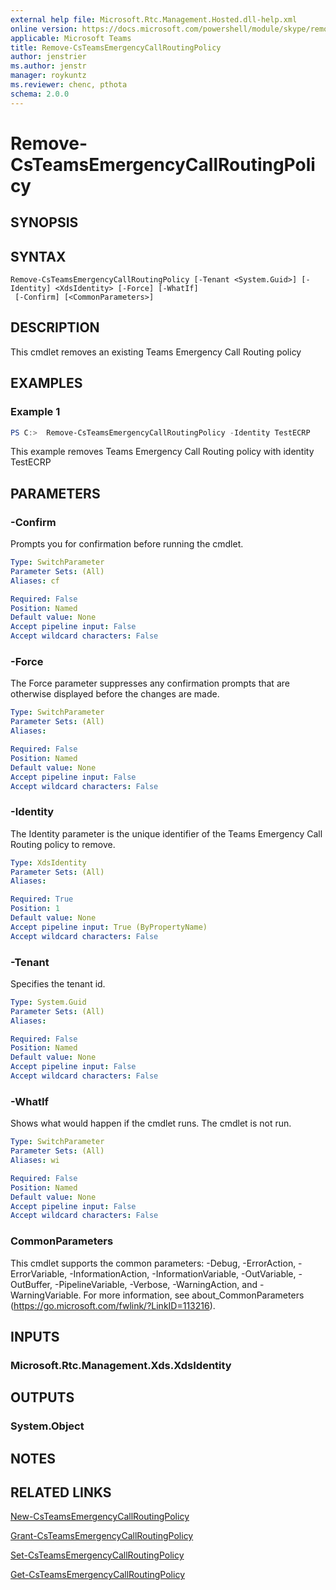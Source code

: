 ```yaml
---
external help file: Microsoft.Rtc.Management.Hosted.dll-help.xml
online version: https://docs.microsoft.com/powershell/module/skype/remove-csteamsemergencycallroutingpolicy
applicable: Microsoft Teams
title: Remove-CsTeamsEmergencyCallRoutingPolicy
author: jenstrier
ms.author: jenstr
manager: roykuntz
ms.reviewer: chenc, pthota
schema: 2.0.0
---
```


# Remove-CsTeamsEmergencyCallRoutingPolicy

## SYNOPSIS

## SYNTAX

```
Remove-CsTeamsEmergencyCallRoutingPolicy [-Tenant <System.Guid>] [-Identity] <XdsIdentity> [-Force] [-WhatIf]
 [-Confirm] [<CommonParameters>]
```

## DESCRIPTION
 This cmdlet removes an existing Teams Emergency Call Routing policy

## EXAMPLES

### Example 1
```powershell
PS C:>  Remove-CsTeamsEmergencyCallRoutingPolicy -Identity TestECRP
```

 This example removes Teams Emergency Call Routing policy with identity TestECRP

## PARAMETERS

### -Confirm
Prompts you for confirmation before running the cmdlet.

```yaml
Type: SwitchParameter
Parameter Sets: (All)
Aliases: cf

Required: False
Position: Named
Default value: None
Accept pipeline input: False
Accept wildcard characters: False
```

### -Force
 The Force parameter suppresses any confirmation prompts that are otherwise displayed before the changes are made.

```yaml
Type: SwitchParameter
Parameter Sets: (All)
Aliases:

Required: False
Position: Named
Default value: None
Accept pipeline input: False
Accept wildcard characters: False
```

### -Identity
 The Identity parameter is the unique identifier of the Teams Emergency Call Routing policy to remove.

```yaml
Type: XdsIdentity
Parameter Sets: (All)
Aliases:

Required: True
Position: 1
Default value: None
Accept pipeline input: True (ByPropertyName)
Accept wildcard characters: False
```

### -Tenant
 Specifies the tenant id.

```yaml
Type: System.Guid
Parameter Sets: (All)
Aliases:

Required: False
Position: Named
Default value: None
Accept pipeline input: False
Accept wildcard characters: False
```

### -WhatIf
Shows what would happen if the cmdlet runs.
The cmdlet is not run.

```yaml
Type: SwitchParameter
Parameter Sets: (All)
Aliases: wi

Required: False
Position: Named
Default value: None
Accept pipeline input: False
Accept wildcard characters: False
```

### CommonParameters
This cmdlet supports the common parameters: -Debug, -ErrorAction, -ErrorVariable, -InformationAction, -InformationVariable, -OutVariable, -OutBuffer, -PipelineVariable, -Verbose, -WarningAction, and -WarningVariable. For more information, see about_CommonParameters (https://go.microsoft.com/fwlink/?LinkID=113216).

## INPUTS

### Microsoft.Rtc.Management.Xds.XdsIdentity

## OUTPUTS

### System.Object
## NOTES

## RELATED LINKS

[New-CsTeamsEmergencyCallRoutingPolicy](New-CsTeamsEmergencyCallRoutingPolicy.md)

[Grant-CsTeamsEmergencyCallRoutingPolicy](Grant-CsTeamsEmergencyCallRoutingPolicy.md)

[Set-CsTeamsEmergencyCallRoutingPolicy](Set-CsTeamsEmergencyCallRoutingPolicy.md)

[Get-CsTeamsEmergencyCallRoutingPolicy](Get-CsTeamsEmergencyCallRoutingPolicy.md)
